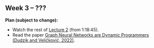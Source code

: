 ## Week 3 – ??? 

**Plan (subject to change):**

- Watch the rest of [Lecture 2](https://www.youtube.com/watch?v=jU7KyZn_hBc) (from 1:18:45).
- Read the paper [Graph Neural Networks are Dynamic Programmers (Dudzik and Veličković, 2022)](https://arxiv.org/abs/2203.15544).

